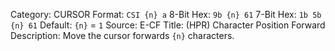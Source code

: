 Category: CURSOR
Format: `CSI {n} a`
8-Bit Hex: `9b {n} 61`
7-Bit Hex: `1b 5b {n} 61`
Default: `{n}` = `1`
Source: E-CF
Title: (HPR) Character Position Forward
Description: Move the cursor forwards `{n}` characters.
